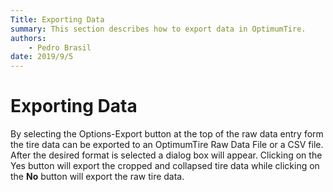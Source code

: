 ```yaml
---
Title: Exporting Data
summary: This section describes how to export data in OptimumTire.
authors:
    - Pedro Brasil   
date: 2019/9/5
---
```


# Exporting Data

By selecting the Options-Export button at the top of the raw data entry form the tire data can be exported to an OptimumTire Raw Data File or a CSV file. After the desired format is selected a dialog box will appear. Clicking on the Yes button will export the cropped and collapsed tire data while clicking on the __No__ button will export the raw tire data.

